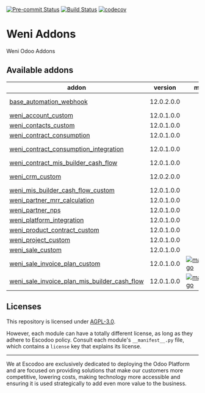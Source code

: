 <!-- /!\ Non OCA Context : Set here the badge of your runbot / runboat instance. -->
[![Pre-commit Status](https://github.com/Escodoo/weni-addons/actions/workflows/pre-commit.yml/badge.svg?branch=14.0)](https://github.com/Escodoo/weni-addons/actions/workflows/pre-commit.yml?query=branch%3A14.0)
[![Build Status](https://github.com/Escodoo/weni-addons/actions/workflows/test.yml/badge.svg?branch=14.0)](https://github.com/Escodoo/weni-addons/actions/workflows/test.yml?query=branch%3A14.0)
[![codecov](https://codecov.io/gh/Escodoo/weni-addons/branch/14.0/graph/badge.svg)](https://codecov.io/gh/Escodoo/weni-addons)
<!-- /!\ Non OCA Context : Set here the badge of your translation instance. -->
<!-- /!\ do not modify above this line -->

# Weni Addons

Weni Odoo Addons

<!-- /!\ do not modify below this line -->

<!-- prettier-ignore-start -->

[//]: # (addons)

Available addons
----------------
addon | version | maintainers | summary
--- | --- | --- | ---
[base_automation_webhook](base_automation_webhook/) | 12.0.2.0.0 |  | Send webhook on Odoo events: when record is created/updated/deleted
[weni_account_custom](weni_account_custom/) | 12.0.1.0.0 |  | WENI Account Custom
[weni_contacts_custom](weni_contacts_custom/) | 12.0.1.0.0 |  | WENI Contacts Custom
[weni_contract_consumption](weni_contract_consumption/) | 12.0.1.0.0 |  | Weni Contract Custom
[weni_contract_consumption_integration](weni_contract_consumption_integration/) | 12.0.1.0.0 |  | Weni Contract Consumption Integration
[weni_contract_mis_builder_cash_flow](weni_contract_mis_builder_cash_flow/) | 12.0.1.0.0 |  | Weni Contract Mis Builder Cash Flow
[weni_crm_custom](weni_crm_custom/) | 12.0.2.0.0 |  | Customizações do Modulo CRM - Weni
[weni_mis_builder_cash_flow_custom](weni_mis_builder_cash_flow_custom/) | 12.0.1.0.0 |  | Weni Mis Builder Cash Flow Custom
[weni_partner_mrr_calculation](weni_partner_mrr_calculation/) | 12.0.1.0.0 |  | WENI Partner MRR Calculation
[weni_partner_nps](weni_partner_nps/) | 12.0.1.0.0 |  | WENI Partner NPS
[weni_platform_integration](weni_platform_integration/) | 12.0.1.0.0 |  | Weni Platform Integration
[weni_product_contract_custom](weni_product_contract_custom/) | 12.0.1.0.0 |  | Weni Product Contract Custom
[weni_project_custom](weni_project_custom/) | 12.0.1.0.0 |  | Weni Project Custom
[weni_sale_custom](weni_sale_custom/) | 12.0.1.0.0 |  | WENI Sale Custom
[weni_sale_invoice_plan_custom](weni_sale_invoice_plan_custom/) | 12.0.1.0.0 | [![marcelsavegnago](https://github.com/marcelsavegnago.png?size=30px)](https://github.com/marcelsavegnago) | WENI - Module customization OCA/sale_workflow/sale_invoice_plan
[weni_sale_invoice_plan_mis_builder_cash_flow](weni_sale_invoice_plan_mis_builder_cash_flow/) | 12.0.1.0.0 | [![marcelsavegnago](https://github.com/marcelsavegnago.png?size=30px)](https://github.com/marcelsavegnago) | Weni Sale Invoice Plan Mis Builder Cash Flow

[//]: # (end addons)

<!-- prettier-ignore-end -->

## Licenses

This repository is licensed under [AGPL-3.0](LICENSE).

However, each module can have a totally different license, as long as they adhere to Escodoo
policy. Consult each module's `__manifest__.py` file, which contains a `license` key
that explains its license.

----

We at Escodoo are exclusively dedicated to deploying the Odoo Platform and are
focused on providing solutions that make our customers more competitive, lowering
costs, making technology more accessible and ensuring it is used strategically to
add even more value to the business.
